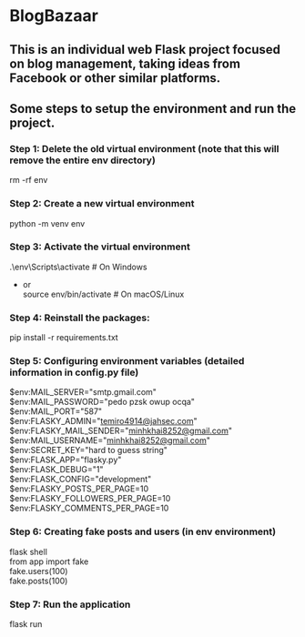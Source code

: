 # BlogBazaar
## This is an individual web Flask project focused on blog management, taking ideas from Facebook or other similar platforms.

## Some steps to setup the environment and run the project.
### Step 1: Delete the old virtual environment (note that this will remove the entire env directory) <br>
rm -rf env <br>
### Step 2: Create a new virtual environment <br>
python -m venv env <br>
### Step 3: Activate the virtual environment <br>
.\env\Scripts\activate  # On Windows <br>
+ or <br>
source env/bin/activate  # On macOS/Linux <br>
### Step 4:  Reinstall the packages: <br>
pip install -r requirements.txt <br>
### Step 5: Configuring environment variables (detailed information in config.py file)
$env:MAIL_SERVER="smtp.gmail.com" <br>
$env:MAIL_PASSWORD="pedo pzsk owup ocqa" <br>
$env:MAIL_PORT="587" <br>
$env:FLASKY_ADMIN="temiro4914@jahsec.com" <br>
$env:FLASKY_MAIL_SENDER="minhkhai8252@gmail.com" <br>
$env:MAIL_USERNAME="minhkhai8252@gmail.com" <br>
$env:SECRET_KEY="hard to guess string" <br>
$env:FLASK_APP="flasky.py" <br>
$env:FLASK_DEBUG="1" <br>
$env:FLASK_CONFIG="development" <br>
$env:FLASKY_POSTS_PER_PAGE=10 <br>
$env:FLASKY_FOLLOWERS_PER_PAGE=10 <br>
$env:FLASKY_COMMENTS_PER_PAGE=10 <br>
### Step 6: Creating fake posts and users (in env environment) <br>
flask shell <br>
from app import fake <br>
fake.users(100) <br>
fake.posts(100) <br>
### Step 7: Run the application <br>
flask run 
